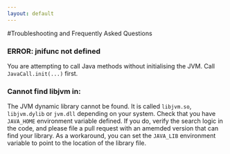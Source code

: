 ```yaml
---
layout: default
---
```


#Troubleshooting and Frequently Asked Questions

### ERROR: jnifunc not defined

You are attempting to call Java methods without initialising the JVM. Call `JavaCall.init(...)` first. 


###  Cannot find libjvm in: 

The JVM dynamic library cannot be found. It is called `libjvm.so`, `libjvm.dylib` or `jvm.dll` depending on your system. Check that you have `JAVA_HOME` environment variable defined. If you do, verify the search logic in the code, and please file a pull request with an amemded version that can find your library. As a workaround, you can set the `JAVA_LIB` environment variable to point to the location of the library file. 